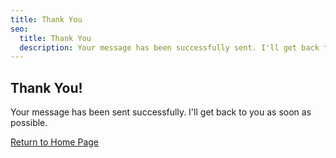 ```yaml
---
title: Thank You
seo:
  title: Thank You
  description: Your message has been successfully sent. I'll get back to you shortly.
---
```


## Thank You!

Your message has been sent successfully. I'll get back to you as soon as possible.

[Return to Home Page](/)
